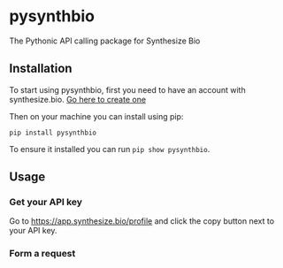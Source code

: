 # pysynthbio

The Pythonic API calling package for Synthesize Bio

## Installation 

To start using pysynthbio, first you need to have an account with synthesize.bio. 
[Go here to create one](https://app.synthesize.bio/)

Then on your machine you can install using pip: 
```
pip install pysynthbio
```

To ensure it installed you can run `pip show pysynthbio`. 

## Usage 

### Get your API key 

Go to https://app.synthesize.bio/profile and click the copy button next to your API key. 

 ### Form a request 
